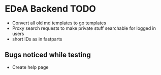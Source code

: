 # EDeA Backend TODO

- Convert all old md templates to go templates
- Proxy search requests to make private stuff searchable for logged in users
- short IDs as in fastparts

## Bugs noticed while testing

- Create help page
